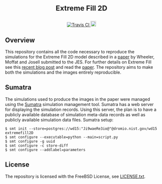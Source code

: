 <h1> <p align="center"><sup><strong>
Extreme Fill 2D
</strong></sup></p>
</h1>

<p align="center">
<a href="https://travis-ci.org/wd15/extremefill2d" target="_blank">
<img src="https://api.travis-ci.org/wd15/extremefill2d.svg"
alt="Travis CI">
</a>
<a href="https://github.com/wd15/extremefill2D/blob/master/LICENSE.md">
<img src="https://img.shields.io/badge/license-mit-blue.svg" alt="License" height="18">
</a>
</p>

## Overview

This repository contains all the code necessary to reproduce the
simulations for the Extreme Fill 2D model described in a
[paper](https://dx.doi.org/10.1149/2.040312jes) by Wheeler, Moffat and
Josell submitted to the JES. For further details on Extreme Fill see
this
[recent blog post](http://wd15.github.io/2013/05/07/extremefill2d/)
and read the [paper](https://dx.doi.org/10.1149/2.040312jes). The
repository aims to make both the simulations and the images entirely
reproducible.

## Sumatra

The simulations used to produce the images in the paper were managed
using the [Sumatra](http://pythonhosted.org/Sumatra/) simulation
management tool. Sumatra has a web server for displaying the
simulation records. Using this server, the plan is to have a publicly
available database of simulation meta-data records as well as publicly
available simulation data files. Sumatra setup:

    $ smt init --store=postgres://wd15:"Ji9waeRe3io@"@dromio.nist.gov/wd15 extremefill2D
    $ smt configure --executable=python --main=script.py
    $ smt configure -g uuid
    $ smt configure -c store-diff
    $ smt configure --addlabel=parameters

## License

The repository is licensed with the FreeBSD License, see
[LICENSE.txt](LICENSE.txt).
